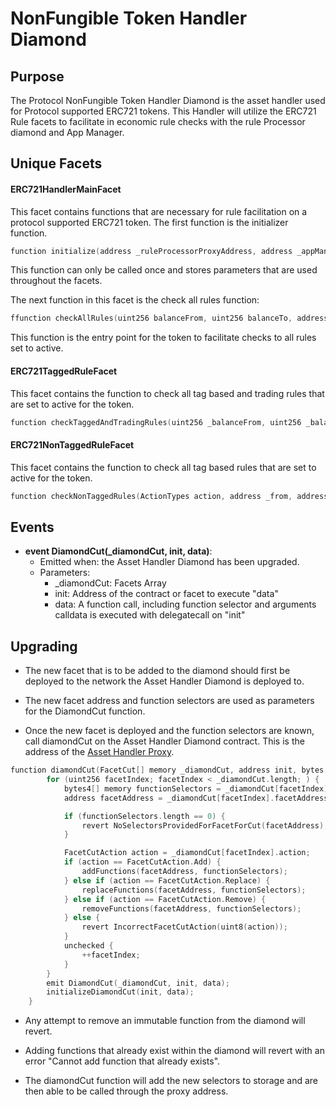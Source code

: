 # NonFungible Token Handler Diamond 

## Purpose 

The Protocol NonFungible Token Handler Diamond is the asset handler used for Protocol supported ERC721 tokens. This Handler will utilize the ERC721 Rule facets to facilitate in economic rule checks with the rule Processor diamond and App Manager. 

## Unique Facets
#### ERC721HandlerMainFacet
This facet contains functions that are necessary for rule facilitation on a protocol supported ERC721 token. The first function is the initializer function.

```c
function initialize(address _ruleProcessorProxyAddress, address _appManagerAddress, address _assetAddress) external onlyOwner
```
This function can only be called once and stores parameters that are used throughout the facets. 


The next function in this facet is the check all rules function: 
```c
ffunction checkAllRules(uint256 balanceFrom, uint256 balanceTo, address _from, address _to,  address _sender, uint256 _tokenId) external onlyOwner returns (bool)
```
This function is the entry point for the token to facilitate checks to all rules set to active.  


#### ERC721TaggedRuleFacet
This facet contains the function to check all tag based and trading rules that are set to active for the token. 

```c
function checkTaggedAndTradingRules(uint256 _balanceFrom, uint256 _balanceTo, address _from, address _to,uint256 _amount, ActionTypes action) external
```

#### ERC721NonTaggedRuleFacet
This facet contains the function to check all tag based rules that are set to active for the token.

```c
function checkNonTaggedRules(ActionTypes action, address _from, address _to, uint256 _amount, uint256 _tokenId) external
```

## Events 

- **event DiamondCut(_diamondCut, init, data)**: 
    - Emitted when: the Asset Handler Diamond has been upgraded.
    - Parameters:
        - _diamondCut: Facets Array
        - init: Address of the contract or facet to execute "data"
        - data: A function call, including function selector and arguments calldata is executed with delegatecall on "init"

## Upgrading
- The new facet that is to be added to the diamond should first be deployed to the network the Asset Handler Diamond is deployed to. 

- The new facet address and function selectors are used as parameters for the DiamondCut function. 

- Once the new facet is deployed and the function selectors are known, call diamondCut on the Asset Handler Diamond contract. This is the address of the [Asset Handler Proxy](./PROTOCOL-ASSET-HANDLER-DIAMOND.md). 

```c
function diamondCut(FacetCut[] memory _diamondCut, address init, bytes memory data) internal {
        for (uint256 facetIndex; facetIndex < _diamondCut.length; ) {
            bytes4[] memory functionSelectors = _diamondCut[facetIndex].functionSelectors;
            address facetAddress = _diamondCut[facetIndex].facetAddress;

            if (functionSelectors.length == 0) {
                revert NoSelectorsProvidedForFacetForCut(facetAddress);
            }

            FacetCutAction action = _diamondCut[facetIndex].action;
            if (action == FacetCutAction.Add) {
                addFunctions(facetAddress, functionSelectors);
            } else if (action == FacetCutAction.Replace) {
                replaceFunctions(facetAddress, functionSelectors);
            } else if (action == FacetCutAction.Remove) {
                removeFunctions(facetAddress, functionSelectors);
            } else {
                revert IncorrectFacetCutAction(uint8(action));
            }
            unchecked {
                ++facetIndex;
            }
        }
        emit DiamondCut(_diamondCut, init, data);
        initializeDiamondCut(init, data);
    }
```
- Any attempt to remove an immutable function from the diamond will revert. 

- Adding functions that already exist within the diamond will revert with an error "Cannot add function that already exists". 

- The diamondCut function will add the new selectors to storage and are then able to be called through the proxy address.

<!-- TODO: Update section with Facet Upgrade script steps  -->